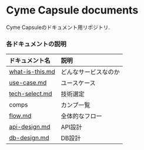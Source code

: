 # Cyme Capsule documents
Cyme Capsuleのドキュメント用リポジトリ.

### 各ドキュメントの説明

|ドキュメント名|説明|
|:--|:--|
|[what-is-this.md](./what-is-this.md)|どんなサービスなのか|
|[use-case.md](./use-case.md)|ユースケース|
|[tech-select.md](./tech-select.md)|技術選定|
|comps|カンプ一覧|
|[flow.md](./flow.md)|全体的なフロー|
|[api-design.md](./api-design.md)|API設計|
|[db-design.md](./db-design.md)|DB設計|
